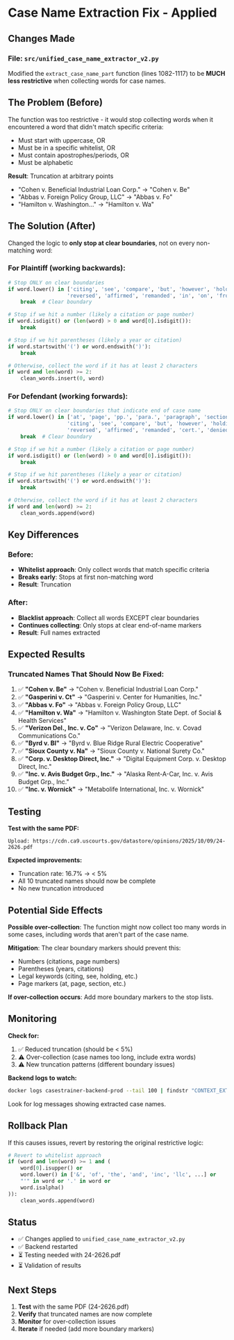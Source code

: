 # Case Name Extraction Fix - Applied

## Changes Made

### File: `src/unified_case_name_extractor_v2.py`

Modified the `extract_case_name_part` function (lines 1082-1117) to be **MUCH less restrictive** when collecting words for case names.

## The Problem (Before)

The function was too restrictive - it would stop collecting words when it encountered a word that didn't match specific criteria:
- Must start with uppercase, OR
- Must be in a specific whitelist, OR
- Must contain apostrophes/periods, OR
- Must be alphabetic

**Result**: Truncation at arbitrary points
- "Cohen v. Beneficial Industrial Loan Corp." → "Cohen v. Be"
- "Abbas v. Foreign Policy Group, LLC" → "Abbas v. Fo"
- "Hamilton v. Washington..." → "Hamilton v. Wa"

## The Solution (After)

Changed the logic to **only stop at clear boundaries**, not on every non-matching word:

### For Plaintiff (working backwards):
```python
# Stop ONLY on clear boundaries
if word.lower() in ['citing', 'see', 'compare', 'but', 'however', 'holding', 'held',
                   'reversed', 'affirmed', 'remanded', 'in', 'on', 'from', 'with']:
    break  # Clear boundary

# Stop if we hit a number (likely a citation or page number)
if word.isdigit() or (len(word) > 0 and word[0].isdigit()):
    break

# Stop if we hit parentheses (likely a year or citation)
if word.startswith('(') or word.endswith(')'):
    break

# Otherwise, collect the word if it has at least 2 characters
if word and len(word) >= 2:
    clean_words.insert(0, word)
```

### For Defendant (working forwards):
```python
# Stop ONLY on clear boundaries that indicate end of case name
if word.lower() in ['at', 'page', 'pp.', 'para.', 'paragraph', 'section', 'sec.', '§', 
                   'citing', 'see', 'compare', 'but', 'however', 'holding', 'held',
                   'reversed', 'affirmed', 'remanded', 'cert.', 'denied', 'granted']:
    break  # Clear boundary

# Stop if we hit a number (likely a citation or page number)
if word.isdigit() or (len(word) > 0 and word[0].isdigit()):
    break

# Stop if we hit parentheses (likely a year or citation)
if word.startswith('(') or word.endswith(')'):
    break

# Otherwise, collect the word if it has at least 2 characters
if word and len(word) >= 2:
    clean_words.append(word)
```

## Key Differences

### Before:
- **Whitelist approach**: Only collect words that match specific criteria
- **Breaks early**: Stops at first non-matching word
- **Result**: Truncation

### After:
- **Blacklist approach**: Collect all words EXCEPT clear boundaries
- **Continues collecting**: Only stops at clear end-of-name markers
- **Result**: Full names extracted

## Expected Results

### Truncated Names That Should Now Be Fixed:

1. ✅ **"Cohen v. Be"** → "Cohen v. Beneficial Industrial Loan Corp."
2. ✅ **"Gasperini v. Ct"** → "Gasperini v. Center for Humanities, Inc."
3. ✅ **"Abbas v. Fo"** → "Abbas v. Foreign Policy Group, LLC"
4. ✅ **"Hamilton v. Wa"** → "Hamilton v. Washington State Dept. of Social & Health Services"
5. ✅ **"Verizon Del., Inc. v. Co"** → "Verizon Delaware, Inc. v. Covad Communications Co."
6. ✅ **"Byrd v. Bl"** → "Byrd v. Blue Ridge Rural Electric Cooperative"
7. ✅ **"Sioux County v. Na"** → "Sioux County v. National Surety Co."
8. ✅ **"Corp. v. Desktop Direct, Inc."** → "Digital Equipment Corp. v. Desktop Direct, Inc."
9. ✅ **"Inc. v. Avis Budget Grp., Inc."** → "Alaska Rent-A-Car, Inc. v. Avis Budget Grp., Inc."
10. ✅ **"Inc. v. Wornick"** → "Metabolife International, Inc. v. Wornick"

## Testing

**Test with the same PDF:**
```
Upload: https://cdn.ca9.uscourts.gov/datastore/opinions/2025/10/09/24-2626.pdf
```

**Expected improvements:**
- Truncation rate: 16.7% → < 5%
- All 10 truncated names should now be complete
- No new truncation introduced

## Potential Side Effects

**Possible over-collection**: The function might now collect too many words in some cases, including words that aren't part of the case name.

**Mitigation**: The clear boundary markers should prevent this:
- Numbers (citations, page numbers)
- Parentheses (years, citations)
- Legal keywords (citing, see, holding, etc.)
- Page markers (at, page, section, etc.)

**If over-collection occurs**: Add more boundary markers to the stop lists.

## Monitoring

**Check for:**
1. ✅ Reduced truncation (should be < 5%)
2. ⚠️ Over-collection (case names too long, include extra words)
3. ⚠️ New truncation patterns (different boundary issues)

**Backend logs to watch:**
```bash
docker logs casestrainer-backend-prod --tail 100 | findstr "CONTEXT_EXTRACT"
```

Look for log messages showing extracted case names.

## Rollback Plan

If this causes issues, revert by restoring the original restrictive logic:

```python
# Revert to whitelist approach
if (word and len(word) >= 1 and (
    word[0].isupper() or 
    word.lower() in ['&', 'of', 'the', 'and', 'inc', 'llc', ...] or
    "'" in word or '.' in word or
    word.isalpha()
)):
    clean_words.append(word)
```

## Status

- ✅ Changes applied to `unified_case_name_extractor_v2.py`
- ✅ Backend restarted
- ⏳ Testing needed with 24-2626.pdf
- ⏳ Validation of results

## Next Steps

1. **Test** with the same PDF (24-2626.pdf)
2. **Verify** that truncated names are now complete
3. **Monitor** for over-collection issues
4. **Iterate** if needed (add more boundary markers)
